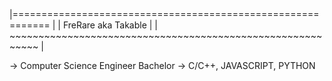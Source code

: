 |============================================================ |
| FreRare aka Takable                                         |
| ~~~~~~~~~~~~~~~~~~~~~~~~~~~~~~~~~~~~~~~~~~~~~~~~~~~~~~~~~~~ |

-> Computer Science Engineer Bachelor
-> C/C++, JAVASCRIPT, PYTHON 
